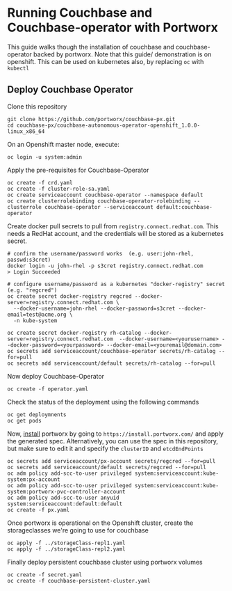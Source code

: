 # Running Couchbase and Couchbase-operator with Portworx
This guide walks though the installation of couchbase and couchbase-operator backed by portworx.
Note that this guide/ demonstration is on openshift. This can be used on kubernetes also, by replacing `oc` with `kubectl`

## Deploy Couchbase Operator
Clone this repository
```
git clone https://github.com/portworx/couchbase-px.git
cd couchbase-px/couchbase-autonomous-operator-openshift_1.0.0-linux_x86_64
```

On an Openshift master node, execute:
```
oc login -u system:admin
```
Apply the pre-requisites for Couchbase-Operator
```
oc create -f crd.yaml
oc create -f cluster-role-sa.yaml
oc create serviceaccount couchbase-operator --namespace default
oc create clusterrolebinding couchbase-operator-rolebinding --clusterrole couchbase-operator --serviceaccount default:couchbase-operator
```

Create docker pull secrets to pull from `registry.connect.redhat.com`. This needs a RedHat account, and the credentials will be stored as a kubernetes secret.
```
# confirm the username/password works  (e.g. user:john-rhel, passwd:s3cret)
docker login -u john-rhel -p s3cret registry.connect.redhat.com
> Login Succeeded

# configure username/password as a kubernetes "docker-registry" secret  (e.g. "regcred")
oc create secret docker-registry regcred --docker-server=registry.connect.redhat.com \
  --docker-username=john-rhel --docker-password=s3cret --docker-email=test@acme.org \
  -n kube-system

```

```
oc create secret docker-registry rh-catalog --docker-server=registry.connect.redhat.com  --docker-username=<yourusername> --docker-password=<yourpassword> --docker-email=<youremail@domain.com>
oc secrets add serviceaccount/couchbase-operator secrets/rh-catalog --for=pull
oc secrets add serviceaccount/default secrets/rh-catalog --for=pull
```

Now deploy Couchbase-Operator
```
oc create -f operator.yaml
```
Check the status of the deployment using the following commands
```
oc get deploymnents
oc get pods 
```

Now, [install](https://docs.portworx.com/scheduler/kubernetes/openshift-install.html) portworx by going to `https://install.portworx.com/` and apply the generated spec.
Alternatively, you can use the spec in this repository, but make sure to edit it and specify the `clusterID` and `etcdEndPoints`
```
oc secrets add serviceaccount/px-account secrets/regcred --for=pull
oc secrets add serviceaccount/default secrets/regcred --for=pull
oc adm policy add-scc-to-user privileged system:serviceaccount:kube-system:px-account
oc adm policy add-scc-to-user privileged system:serviceaccount:kube-system:portworx-pvc-controller-account
oc adm policy add-scc-to-user anyuid system:serviceaccount:default:default
oc create -f px.yaml
```

Once portworx is operational on the Openshift cluster, create the storageclasses we're going to use for couchbase
```
oc apply -f ../storageClass-repl1.yaml
oc apply -f ../storageClass-repl2.yaml
```

Finally deploy persistent couchbase cluster using portworx volumes
```
oc create -f secret.yaml 
oc create -f couchbase-persistent-cluster.yaml
```



